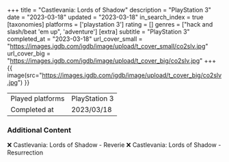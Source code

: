 +++
title = "Castlevania: Lords of Shadow"
description = "PlayStation 3"
date = "2023-03-18"
updated = "2023-03-18"
in_search_index = true
[taxonomies]
platforms = ['playstation 3']
rating = []
genres = ["hack and slash/beat 'em up", 'adventure']
[extra]
subtitle = "PlayStation 3"
completed_at = "2023-03-18"
url_cover_small = "https://images.igdb.com/igdb/image/upload/t_cover_small/co2slv.jpg"
url_cover_big = "https://images.igdb.com/igdb/image/upload/t_cover_big/co2slv.jpg"
+++
{{ image(src="https://images.igdb.com/igdb/image/upload/t_cover_big/co2slv.jpg") }}

|              |            |
| ------------ | ---------- |
| Played platforms    | PlayStation 3 |
| Completed at | 2023/03/18 |



### Additional Content


❌ Castlevania: Lords of Shadow - Reverie
❌ Castlevania: Lords of Shadow - Resurrection